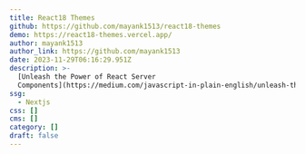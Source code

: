 ```yaml
---
title: React18 Themes
github: https://github.com/mayank1513/react18-themes
demo: https://react18-themes.vercel.app/
author: mayank1513
author_link: https://github.com/mayank1513
date: 2023-11-29T06:16:29.951Z
description: >-
  [Unleash the Power of React Server
  Components](https://medium.com/javascript-in-plain-english/unleash-the-power-of-react-server-components-eb3fe7201231)
ssg:
  - Nextjs
css: []
cms: []
category: []
draft: false
---
```

